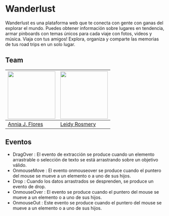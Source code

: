 # Wanderlust

Wanderlust es una plataforma web que te conecta con gente con ganas del explorar el mundo. Puedes obtener información sobre lugares en tendencia, armar pinboards con temas únicos para cada viaje con fotos, videos y música. Viaja con tus amigos! Explora, organiza y comparte las memorias de tus road trips en un solo lugar.

## Team

<a href="https://github.com/itsandromeda"><img src="https://s-media-cache-ak0.pinimg.com/564x/fb/13/a5/fb13a5993e465a069ec453e56e560797.jpg" height="150"></a> | <a href="https://github.com/LeidyRosmery"><img src="https://avatars2.githubusercontent.com/u/25905807?v=3&s=400" height="150"></a> 
|---|---
[Annia J. Flores](https://github.com/itsandromeda) | [Leidy Rosmery](https://github.com/LeidyRosmery) |

## Eventos 
- DragOver :
El evento de extracción se produce cuando un elemento arrastrable o selección de texto se está arrastrando sobre un objetivo válido.
- OnmouseMove :
El evento onmouseover se produce cuando el puntero del mouse se mueve a un elemento o a uno de sus hijos.
- Drop :
Cuando los datos arrastrados se desprenden, se produce un evento de drop.
- OnmouseOver :
El evento se produce cuando el puntero del mouse se mueve a un elemento o a uno de sus hijos.
- OnmouseOut :
Este evento  se produce cuando el puntero del mouse se mueve a un elemento o a uno de sus hijos.


